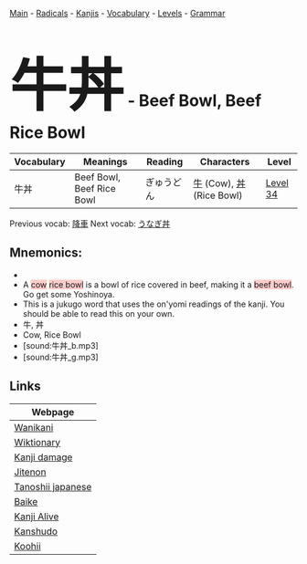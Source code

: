 <style> bigfont {font-size: 100px}</style>
[Main](../README.md) -
[Radicals](../radicals.md) -
[Kanjis](../kanjis.md) -
[Vocabulary](../vocabulary.md) -
[Levels](../levels.md) -
[Grammar](../grammar.md)
# <bigfont> 牛丼</bigfont> - Beef Bowl, Beef Rice Bowl 

| Vocabulary | Meanings | Reading | Characters | Level |
| --- | --- | --- | --- | --- |
| 牛丼 | Beef Bowl, Beef Rice Bowl | ぎゅうどん |  [牛](../kanjis/牛.md) (Cow), [丼](../kanjis/丼.md) (Rice Bowl) | [Level 34](../levels/wk_level34.md) |

Previous vocab: [降車](降車.md) Next vocab: [うなぎ丼](うなぎ丼.md) 

## Mnemonics:

* 
* A <span style="background-color:#ffcccb"> cow</span> <span style="background-color:#ffcccb"> rice bowl</span> is a bowl of rice covered in beef, making it a <span style="background-color:#ffcccb"> beef bowl</span>. Go get some Yoshinoya.
* This is a jukugo word that uses the on'yomi readings of the kanji. You should be able to read this on your own.
* 牛, 丼
* Cow, Rice Bowl
* [sound:牛丼_b.mp3]
* [sound:牛丼_g.mp3]


## Links 

| Webpage |
| --- |
| [Wanikani          ](https://www.wanikani.com/kanji/牛丼) |
| [Wiktionary        ](https://en.wiktionary.org/wiki/牛丼) |
| [Kanji damage      ](http://www.kanjidamage.com/kanji/search?utf8=✓&q=牛丼) |
| [Jitenon           ](https://jitenon.com/kanji/牛丼) |
| [Tanoshii japanese ](https://www.tanoshiijapanese.com/dictionary/kanji.cfm?k=牛丼) |
| [Baike             ](https://baike.baidu.com/item/牛丼) |
| [Kanji Alive       ](https://app.kanjialive.com/牛丼) |
| [Kanshudo          ](https://www.kanshudo.com/searchmn?q=牛丼) |
| [Koohii            ](https://kanji.koohii.com/study/kanji/牛丼) |
